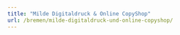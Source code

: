 ```yaml
---
title: "Milde Digitaldruck & Online CopyShop"
url: /bremen/milde-digitaldruck-und-online-copyshop/
---
```

